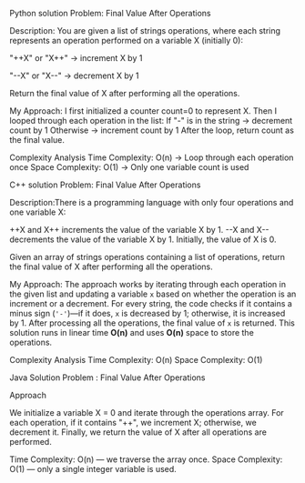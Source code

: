 Python solution
Problem: Final Value After Operations

Description:
You are given a list of strings operations, where each string represents an operation performed on a variable X (initially 0):

"++X" or "X++" → increment X by 1

"--X" or "X--" → decrement X by 1

Return the final value of X after performing all the operations.

My Approach:
I first initialized a counter count=0 to represent X. Then I looped through each operation in the list:
If "-" is in the string → decrement count by 1
Otherwise → increment count by 1
After the loop, return count as the final value.

Complexity Analysis
Time Complexity: O(n) → Loop through each operation once
Space Complexity: O(1) → Only one variable count is used

C++ solution
Problem: Final Value After Operations

Description:There is a programming language with only four operations and one variable X:

++X and X++ increments the value of the variable X by 1.
--X and X-- decrements the value of the variable X by 1.
Initially, the value of X is 0.

Given an array of strings operations containing a list of operations, return the final value of X after performing all the operations.

My Approach:
The approach works by iterating through each operation in the given list and updating a variable `x` based on whether the operation is an increment or a decrement. For every string, the code checks if it contains a minus sign (`'-'`)—if it does, `x` is decreased by 1; otherwise, it is increased by 1. After processing all the operations, the final value of `x` is returned. This solution runs in linear time **O(n)** and uses **O(n)** space to store the operations.

Complexity Analysis
Time Complexity: O(n) 
Space Complexity: O(1) 

Java Solution
Problem : Final Value After Operations 

Approach

We initialize a variable X = 0 and iterate through the operations array.
For each operation, if it contains "++", we increment X; otherwise, we decrement it.
Finally, we return the value of X after all operations are performed.

Time Complexity: O(n) — we traverse the array once.
Space Complexity: O(1) — only a single integer variable is used.